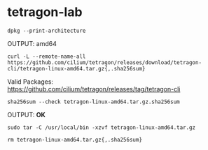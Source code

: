 # tetragon-lab

```
dpkg --print-architecture
```

OUTPUT: amd64

```
curl -L --remote-name-all https://github.com/cilium/tetragon/releases/download/tetragon-cli/tetragon-linux-amd64.tar.gz{,.sha256sum}
```

Valid Packages: <br/>
https://github.com/cilium/tetragon/releases/tag/tetragon-cli

```
sha256sum --check tetragon-linux-amd64.tar.gz.sha256sum
```

OUTPUT: <b>OK</b>

```
sudo tar -C /usr/local/bin -xzvf tetragon-linux-amd64.tar.gz
```

```
rm tetragon-linux-amd64.tar.gz{,.sha256sum}
```
